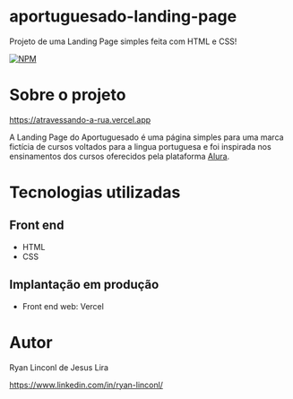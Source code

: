 # aportuguesado-landing-page
 Projeto de uma Landing Page simples feita com HTML e CSS!

[![NPM](https://img.shields.io/npm/l/react)](https://github.com/RyanLinconl/atravessando-a-rua/blob/main/LICENSE) 

# Sobre o projeto

https://atravessando-a-rua.vercel.app

A Landing Page do Aportuguesado é uma página simples para uma marca fictícia de cursos voltados para a lingua portuguesa e foi inspirada nos ensinamentos dos cursos oferecidos pela plataforma [Alura](https://www.alura.com.br "Site da Alura").

# Tecnologias utilizadas
## Front end
- HTML
- CSS
  
## Implantação em produção
- Front end web: Vercel

# Autor

Ryan Linconl de Jesus Lira

https://www.linkedin.com/in/ryan-linconl/

